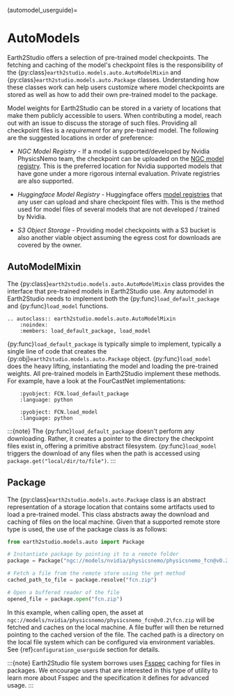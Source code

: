 (automodel_userguide)=

# AutoModels

Earth2Studio offers a selection of pre-trained model checkpoints.
The fetching and caching of the model's checkpoint files is the responsibility of the
{py:class}`earth2studio.models.auto.AutoModelMixin` and
{py:class}`earth2studio.models.auto.Package` classes.
Understanding how these classes work can help users customize where model checkpoints
are stored as well as how to add their own pre-trained model to the package.

Model weights for Earth2Studio can be stored in a variety of locations that make them
publicly accessible to users.
When contributing a model, reach out with an issue to discuss the storage of such files.
Providing all checkpoint files is a *requirement* for any pre-trained model.
The following are the suggested locations in order of preference:

- *NGC Model Registry* - If a model is supported/developed by Nvidia PhysicsNemo team, the
checkpoint can be uploaded on the [NGC model registry](https://catalog.ngc.nvidia.com/models).
This is the preferred location for Nvidia supported models that have gone under a more
rigorous internal evaluation. Private registries are also supported.

- *Huggingface Model Registry* - Huggingface offers
[model registries](https://huggingface.co/models) that any user can upload and share
checkpoint files with.
This is the method used for model files of several models that are not developed /
trained by Nvidia.

- *S3 Object Storage* - Providing model checkpoints with a S3 bucket is also another
viable object assuming the egress cost for downloads are covered by the owner.

## AutoModelMixin

The {py:class}`earth2studio.models.auto.AutoModelMixin` class provides the interface
that pre-trained models in Earth2Studio use.
Any automodel in Earth2Studio needs to implement both the
{py:func}`load_default_package` and {py:func}`load_model` functions.

```{eval-rst}
.. autoclass:: earth2studio.models.auto.AutoModelMixin
    :noindex:
    :members: load_default_package, load_model
```

{py:func}`load_default_package` is typically simple to implement, typically a single
line of code that creates the {py:obj}`earth2studio.models.auto.Package` object.
{py:func}`load_model` does the heavy lifting, instantiating the model and loading the
pre-trained weights.
All pre-trained models in Earth2Studio implement these methods.
For example, have a look at the FourCastNet implementations:

```{literalinclude} ../../../earth2studio/models/px/fcn.py
    :pyobject: FCN.load_default_package
    :language: python
```

```{literalinclude} ../../../earth2studio/models/px/fcn.py
    :pyobject: FCN.load_model
    :language: python
```

:::{note}
The {py:func}`load_default_package` doesn't perform any downloading.
Rather, it creates a pointer to the directory the checkpoint files exist in, offering a
primitive abstract filesystem.
{py:func}`load_model` triggers the download of any files when the path is accessed using
`package.get("local/dir/to/file")`.
:::

## Package

The {py:class}`earth2studio.models.auto.Package` class is an abstract representation of
a storage location that contains some artifacts used to load a pre-trained model.
This class abstracts away the download and caching of files on the local machine.
Given that a supported remote store type is used, the use of the package class is as
follows:

```python
from earth2studio.models.auto import Package

# Instantiate package by pointing it to a remote folder
package = Package("ngc://models/nvidia/physicsnemo/physicsnemo_fcn@v0.2")

# Fetch a file from the remote store using the get method
cached_path_to_file = package.resolve("fcn.zip")

# Open a buffered reader of the file
opened_file = package.open("fcn.zip")
```

In this example, when calling open, the asset at `ngc://models/nvidia/physicsnemo/physicsnemo_fcn@v0.2\fcn.zip`
will be fetched and caches on the local machine.
A file buffer will then be returned pointing to the cached version of the file.
The cached path is a directory on the local file system which can be configured via
environment variables.
See {ref}`configuration_userguide` section for details.

:::{note}
Earth2Studio file system borrows uses [Fsspec](https://filesystem-spec.readthedocs.io/en/latest/)
caching for files in packages.
We encourage users that are interested in this type of utility to learn more about
Fsspec and the specification it defines for advanced usage.
:::
